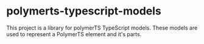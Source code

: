 # polymerts-typescript-models

This project is a library for polymerTS TypeScript models. These models are used to represent a PolymerTS element and it's parts.


